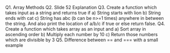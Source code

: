 Q1. Array Methods
Q2. Slide 52 Explanation
Q3. Create a function which takes input as a string and returns true if
    a) String starts with lion
    b) String ends with cat
    c) String has abc (b can be n>=1 times) anywhere in between the string.
    And also print the location of a/b/c if true or else return false.
Q4. Create a function which takes array as an input and
     a) Sort array in ascending order
     b) Multiply each number by 10
     c) Return those numbers which are divisible by 3
Q5. Difference between == and === with a small example
